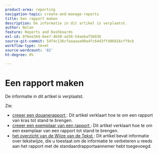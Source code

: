 ```yaml
---
product-area: reporting
navigation-topic: create-and-manage-reports
title: Een rapport maken
description: De informatie in dit artikel is verplaatst.
author: Nolan
feature: Reports and Dashboards
exl-id: 076ee364-6ee7-4b50-ad38-54aebaf56036
source-git-commit: 54f4c136cfaaaaaa90a4fc64d3ffd06816cff9cb
workflow-type: tm+mt
source-wordcount: '82'
ht-degree: 0%

---
```


# Een rapport maken

De informatie in dit artikel is verplaatst.

Zie:

* [ creeer een douanerapport ](../../../reports-and-dashboards/reports/creating-and-managing-reports/create-custom-report.md): Dit artikel verklaart hoe te om een rapport van kras tot stand te brengen.
* [ creeer een exemplaar van een rapport ](../../../reports-and-dashboards/reports/creating-and-managing-reports/create-copy-report.md): Dit artikel verklaart hoe te om een exemplaar van een rapport tot stand te brengen.
* [ het overzicht van de Wijze van de Tekst ](../../../reports-and-dashboards/reports/text-mode/understand-text-mode.md): Dit artikel bevat informatie over tekstwijze, die u toestaat om de informatie te verbeteren u reeds aan het rapport met de standaardrapportaannemer hebt toegevoegd.
